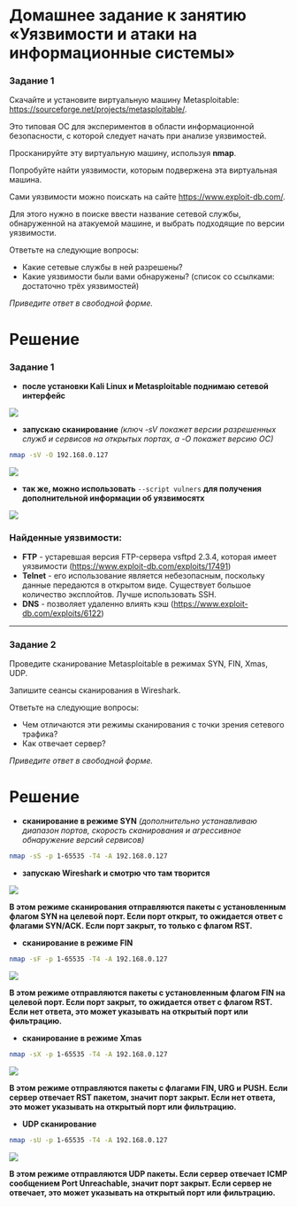# Домашнее задание к занятию «Уязвимости и атаки на информационные системы»

### Задание 1

Скачайте и установите виртуальную машину Metasploitable: https://sourceforge.net/projects/metasploitable/.

Это типовая ОС для экспериментов в области информационной безопасности, с которой следует начать при анализе уязвимостей.

Просканируйте эту виртуальную машину, используя **nmap**.

Попробуйте найти уязвимости, которым подвержена эта виртуальная машина.

Сами уязвимости можно поискать на сайте https://www.exploit-db.com/.

Для этого нужно в поиске ввести название сетевой службы, обнаруженной на атакуемой машине, и выбрать подходящие по версии уязвимости.

Ответьте на следующие вопросы:

- Какие сетевые службы в ней разрешены?
- Какие уязвимости были вами обнаружены? (список со ссылками: достаточно трёх уязвимостей)
  
*Приведите ответ в свободной форме.*  

# Решение

### Задание 1

- **после установки Kali Linux и Metasploitable поднимаю сетевой интерфейс**

![](./13-1-1.png)

- **запускаю сканирование** *(ключ -sV покажет версии разрешенных служб и сервисов на открытых портах, а -O покажет версию ОС)*
```bash script
nmap -sV -O 192.168.0.127
```

![](./13-1-2.png)

- **так же, можно использовать** ```--script vulners``` **для получения дополнительной информации об уязвимосятх**

![](./13-1-3.png)

### Найденные уязвимости:

- **FTP** - устаревшая версия FTP-сервера vsftpd 2.3.4, которая имеет уязвимости (https://www.exploit-db.com/exploits/17491)
-  **Telnet** - его использование является небезопасным, поскольку данные передаются в открытом виде. Существует большое количество эксплойтов. Лучше использовать SSH.
-  **DNS** - позволяет удаленно влиять кэш (https://www.exploit-db.com/exploits/6122)

---

### Задание 2

Проведите сканирование Metasploitable в режимах SYN, FIN, Xmas, UDP.

Запишите сеансы сканирования в Wireshark.

Ответьте на следующие вопросы:

- Чем отличаются эти режимы сканирования с точки зрения сетевого трафика?
- Как отвечает сервер?

*Приведите ответ в свободной форме.*

# Решение

- **сканирование в режиме SYN** *(дополнительно устанавливаю диапазон портов, скорость сканирования и агрессивное обнаружение версий сервисов)*

```bash script
nmap -sS -p 1-65535 -T4 -A 192.168.0.127
```
- **запускаю Wireshark и смотрю что там творится**

![](./13-2-1.png)

**В этом режиме сканирования отправляются пакеты с установленным флагом SYN на целевой порт. Если порт открыт, то ожидается ответ с флагами SYN/ACK. Если порт закрыт, то только с флагом RST.**

- **сканирование в режиме FIN**

```bash script
nmap -sF -p 1-65535 -T4 -A 192.168.0.127
```

![](./13-2-2.png)

**В этом режиме отправляются пакеты с установленным флагом FIN на целевой порт. Если порт закрыт, то ожидается ответ с флагом RST. Если нет ответа, это может указывать на открытый порт или фильтрацию.**

- **сканирование в режиме Xmas**

```bash script
nmap -sX -p 1-65535 -T4 -A 192.168.0.127
```

![](./13-2-3.png)

**В этом режиме отправляются пакеты с флагами FIN, URG и PUSH. Если сервер отвечает RST пакетом, значит порт закрыт. Если нет ответа, это может указывать на открытый порт или фильтрацию.**

- **UDP сканирование**

```bash script
nmap -sU -p 1-65535 -T4 -A 192.168.0.127
```

![](./13-2-4.png)

**В этом режиме отправляются UDP пакеты. Если сервер отвечает ICMP сообщением Port Unreachable, значит порт закрыт. Если сервер не отвечает, это может указывать на открытый порт или фильтрацию.**
